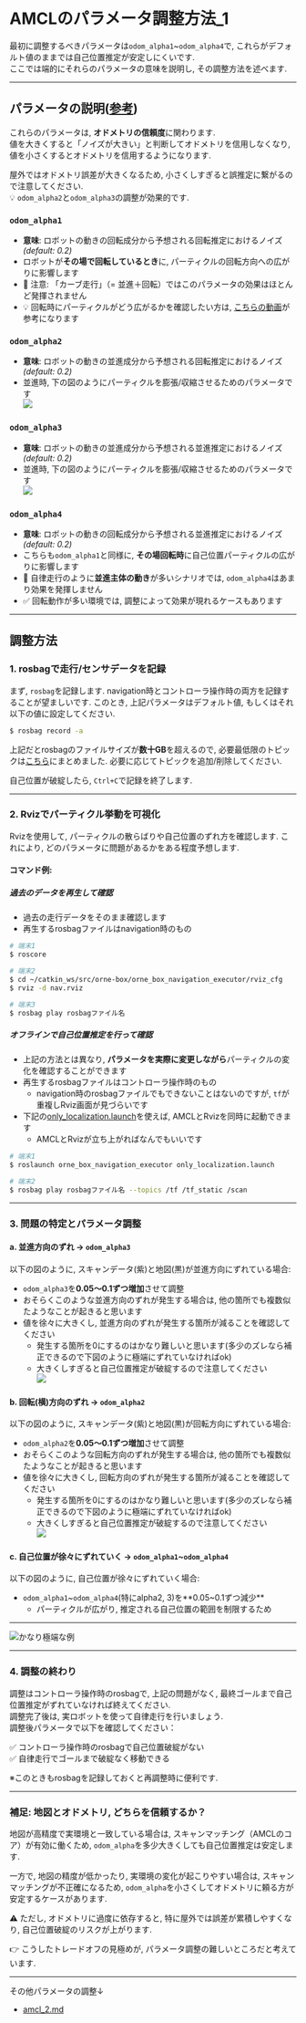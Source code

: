 # AMCLのパラメータ調整方法_1

最初に調整するべきパラメータは`odom_alpha1`~`odom_alpha4`で, これらがデフォルト値のままでは自己位置推定が安定しにくいです.      
ここでは端的にそれらのパラメータの意味を説明し, その調整方法を述べます.  

---

## パラメータの説明([参考](http://wiki.ros.org/amcl#Parameters))
これらのパラメータは, **オドメトリの信頼度**に関わります.  
値を大きくすると「ノイズが大きい」と判断してオドメトリを信用しなくなり, 値を小さくするとオドメトリを信用するようになります.  

屋外ではオドメトリ誤差が大きくなるため, 小さくしすぎると誤推定に繋がるので注意してください.  
💡 `odom_alpha2`と`odom_alpha3`の調整が効果的です.  

### `odom_alpha1`
- **意味**: ロボットの動きの回転成分から予想される回転推定におけるノイズ *(default: 0.2)*
- ロボットが**その場で回転しているとき**に, パーティクルの回転方向への広がりに影響します
- 🚫 注意: 「カーブ走行」（= 並進＋回転）ではこのパラメータの効果はほとんど発揮されません
- 💡 回転時にパーティクルがどう広がるかを確認したい方は, [こちらの動画](https://youtu.be/rg_rXQvE8Ao)が参考になります

### `odom_alpha2`
- **意味**: ロボットの動きの並進成分から予想される回転推定におけるノイズ *(default: 0.2)*  
- 並進時, 下の図のようにパーティクルを膨張/収縮させるためのパラメータです  
![](images/abc_3.png)  

### `odom_alpha3`
- **意味**: ロボットの動きの並進成分から予想される並進推定におけるノイズ *(default: 0.2)*
- 並進時, 下の図のようにパーティクルを膨張/収縮させるためのパラメータです  
![](images/alpha3_big2.png)  

### `odom_alpha4`
- **意味**: ロボットの動きの回転成分から予想される並進推定におけるノイズ *(default: 0.2)*  
- こちらも`odom_alpha1`と同様に, **その場回転時**に自己位置パーティクルの広がりに影響します
- 🚫 自律走行のように**並進主体の動き**が多いシナリオでは, `odom_alpha4`はあまり効果を発揮しません
- ✅ 回転動作が多い環境では, 調整によって効果が現れるケースもあります
---

## 調整方法

### 1. rosbagで走行/センサデータを記録
まず, `rosbag`を記録します. navigation時とコントローラ操作時の両方を記録することが望ましいです. このとき, 上記パラメータはデフォルト値, もしくはそれ以下の値に設定してください. 

```bash
$ rosbag record -a
```
上記だとrosbagのファイルサイズが**数十GB**を超えるので, 必要最低限のトピックは[こちら](https://github.com/YuseiShiozawa/orne-box/blob/box2/orne_box_bringup/launch/includes/rosbag_shiozawa.launch)にまとめました. 必要に応じてトピックを追加/削除してください.  

自己位置が破綻したら, `Ctrl+C`で記録を終了します.  

---

### 2. Rvizでパーティクル挙動を可視化
Rvizを使用して, パーティクルの散らばりや自己位置のずれ方を確認します. これにより, どのパラメータに問題があるかをある程度予想します.  

#### コマンド例:
##### 過去のデータを再生して確認
- 過去の走行データをそのまま確認します
- 再生するrosbagファイルはnavigation時のもの
```bash
# 端末1
$ roscore

# 端末2
$ cd ~/catkin_ws/src/orne-box/orne_box_navigation_executor/rviz_cfg
$ rviz -d nav.rviz

# 端末3
$ rosbag play rosbagファイル名
```

##### オフラインで自己位置推定を行って確認
- 上記の方法とは異なり, **パラメータを実際に変更しながら**パーティクルの変化を確認することができます 
- 再生するrosbagファイルはコントローラ操作時のもの
  - navigation時のrosbagファイルでもできないことはないのですが, `tf`が重複しRviz画面が見づらいです
- 下記の[only_localization.launch](https://github.com/YuseiShiozawa/orne-box/blob/test4/orne_box_navigation_executor/launch/only_localization.launch)を使えば, AMCLとRvizを同時に起動できます
  - AMCLとRvizが立ち上がればなんでもいいです
```bash
# 端末1
$ roslaunch orne_box_navigation_executor only_localization.launch 

# 端末2
$ rosbag play rosbagファイル名 --topics /tf /tf_static /scan
```


---

### 3. 問題の特定とパラメータ調整
#### a. 並進方向のずれ → `odom_alpha3`
以下の図のように, スキャンデータ(紫)と地図(黒)が並進方向にずれている場合: 
- `odom_alpha3`を**0.05～0.1ずつ増加**させて調整  
- おそらくこのような並進方向のずれが発生する場合は, 他の箇所でも複数似たようなことが起きると思います
- 値を徐々に大きくし, 並進方向のずれが発生する箇所が減ることを確認してください  
  - 発生する箇所を0にするのはかなり難しいと思います(多少のズレなら補正できるので下図のように極端にずれていなければok)
  - 大きくしすぎると自己位置推定が破綻するので注意してください   
![](images/tatezure.png)  

#### b. 回転(横)方向のずれ → `odom_alpha2`
以下の図のように, スキャンデータ(紫)と地図(黒)が回転方向にずれている場合: 
- `odom_alpha2`を**0.05～0.1ずつ増加**させて調整
- おそらくこのような回転方向のずれが発生する場合は, 他の箇所でも複数似たようなことが起きると思います
- 値を徐々に大きくし, 回転方向のずれが発生する箇所が減ることを確認してください  
  - 発生する箇所を0にするのはかなり難しいと思います(多少のズレなら補正できるので下図のように極端にずれていなければok)
  - 大きくしすぎると自己位置推定が破綻するので注意してください  
![](images/yokozure.png)  

#### c. 自己位置が徐々にずれていく → `odom_alpha1`~`odom_alpha4`
以下の図のように, 自己位置が徐々にずれていく場合: 
- `odom_alpha1`~`odom_alpha4`(特にalpha2, 3)を**0.05~0.1ずつ減少**
  - パーティクルが広がり, 推定される自己位置の範囲を制限するため   
---
![かなり極端な例](images/jump.gif) 

---

### 4. 調整の終わり
調整はコントローラ操作時のrosbagで, 上記の問題がなく, 最終ゴールまで自己位置推定がずれていなければ終えてください.  
調整完了後は, 実ロボットを使って自律走行を行いましょう.  
調整後パラメータで以下を確認してください：

✅ コントローラ操作時のrosbagで自己位置破綻がない  
✅ 自律走行でゴールまで破綻なく移動できる

※このときもrosbagを記録しておくと再調整時に便利です.  

---

### 補足: 地図とオドメトリ, どちらを信頼するか？
地図が高精度で実環境と一致している場合は, スキャンマッチング（AMCLのコア）が有効に働くため, `odom_alpha`を多少大きくしても自己位置推定は安定します.  

一方で, 地図の精度が低かったり, 実環境の変化が起こりやすい場合は, スキャンマッチングが不正確になるため, `odom_alpha`を小さくしてオドメトリに頼る方が安定するケースがあります.  

⚠️ ただし, オドメトリに過度に依存すると, 特に屋外では誤差が累積しやすくなり, 自己位置破綻のリスクが上がります.  

👉 こうしたトレードオフの見極めが, パラメータ調整の難しいところだと考えています.  

---
その他パラメータの調整↓
- [amcl_2.md](./amcl_2.md)